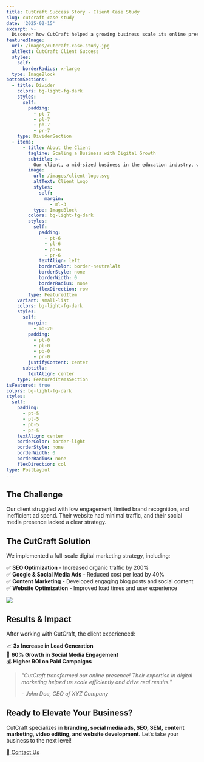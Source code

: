 ```yaml
---
title: CutCraft Success Story - Client Case Study
slug: cutcraft-case-study
date: '2025-02-15'
excerpt: >-
  Discover how CutCraft helped a growing business scale its online presence with expert digital marketing strategies.
featuredImage:
  url: /images/cutcraft-case-study.jpg
  altText: CutCraft Client Success
  styles:
    self:
      borderRadius: x-large
  type: ImageBlock
bottomSections:
  - title: Divider
    colors: bg-light-fg-dark
    styles:
      self:
        padding:
          - pt-7
          - pl-7
          - pb-7
          - pr-7
    type: DividerSection
  - items:
      - title: About the Client
        tagline: Scaling a Business with Digital Growth
        subtitle: >-
          Our client, a mid-sized business in the education industry, wanted to improve its brand visibility and lead generation through digital marketing.
        image:
          url: /images/client-logo.svg
          altText: Client Logo
          styles:
            self:
              margin:
                - ml-3
          type: ImageBlock
        colors: bg-light-fg-dark
        styles:
          self:
            padding:
              - pt-6
              - pl-6
              - pb-6
              - pr-6
            textAlign: left
            borderColor: border-neutralAlt
            borderStyle: none
            borderWidth: 0
            borderRadius: none
            flexDirection: row
        type: FeaturedItem
    variant: small-list
    colors: bg-light-fg-dark
    styles:
      self:
        margin:
          - mb-20
        padding:
          - pt-0
          - pl-0
          - pb-0
          - pr-0
        justifyContent: center
      subtitle:
        textAlign: center
    type: FeaturedItemsSection
isFeatured: true
colors: bg-light-fg-dark
styles:
  self:
    padding:
      - pt-5
      - pl-5
      - pb-5
      - pr-5
    textAlign: center
    borderColor: border-light
    borderStyle: none
    borderWidth: 0
    borderRadius: none
    flexDirection: col
type: PostLayout
---
```


## The Challenge  
Our client struggled with low engagement, limited brand recognition, and inefficient ad spend. Their website had minimal traffic, and their social media presence lacked a clear strategy.

## The CutCraft Solution  
We implemented a full-scale digital marketing strategy, including:  

✅ **SEO Optimization** - Increased organic traffic by 200%  
✅ **Google & Social Media Ads** - Reduced cost per lead by 40%  
✅ **Content Marketing** - Developed engaging blog posts and social content  
✅ **Website Optimization** - Improved load times and user experience  

![](/images/cutcraft-strategy.jpg)

## Results & Impact  
After working with CutCraft, the client experienced:  

📈 **3x Increase in Lead Generation**  
🚀 **60% Growth in Social Media Engagement**  
💰 **Higher ROI on Paid Campaigns**  

> *"CutCraft transformed our online presence! Their expertise in digital marketing helped us scale efficiently and drive real results."*  
>  
> _- John Doe, CEO of XYZ Company_  

## Ready to Elevate Your Business?  
CutCraft specializes in **branding, social media ads, SEO, SEM, content marketing, video editing, and website development.** Let’s take your business to the next level!  

[📩 Contact Us](mailto:contact@cutcraft.io)  
